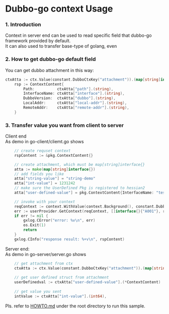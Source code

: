 # Dubbo-go context Usage 
### 1. Introduction

Context in server end can be used to read specific field that dubbo-go framework provided by default.\
It can also used to transfer base-type of golang, even 

### 2. How to get dubbo-go default field
You can get dubbo attachment in this way:
```go
ctxAtta := ctx.Value(constant.DubboCtxKey("attachment")).(map[string]interface{})
	rsp := ContextContent{
		Path:          ctxAtta["path"].(string),
		InterfaceName: ctxAtta["interface"].(string),
		DubboVersion:  ctxAtta["dubbo"].(string),
		LocalAddr:     ctxAtta["local-addr"].(string),
		RemoteAddr:    ctxAtta["remote-addr"].(string),
	}
```

### 3. Transfer value you want from client to server
Client end\
As demo in go-client/cliemt.go shows
```go
    // create requset context
    rspContent := &pkg.ContextContent{}

    // create attachment, which must be map[string]interface{}
	atta := make(map[string]interface{})
    // add fields you like
	atta["string-value"] = "string-demo"
	atta["int-value"] = 1231242
    // make sure the UserDefined Pkg is registered to hessian2
	atta["user-defined-value"] = pkg.ContextContent{InterfaceName: "test.interface.name"}

    // invoke with your context
	reqContext := context.WithValue(context.Background(), constant.DubboCtxKey("attachment"), atta)
	err := userProvider.GetContext(reqContext, []interface{}{"A001"}, rspContent)
	if err != nil {
		gxlog.CError("error: %v\n", err)
		os.Exit(1)
		return
	}
	gxlog.CInfo("response result: %+v\n", rspContent)
```
Server end:\
As demo in go-server/server.go shows
```go
    // get attachment from ctx
    ctxAtta := ctx.Value(constant.DubboCtxKey("attachment")).(map[string]interface{})
    
    // get user defined struct from attachment
	userDefinedval := ctxAtta["user-defined-value"].(*ContextContent)
    
    // get value you sent
	intValue := ctxAtta["int-value"].(int64),
```

Pls. refer to [HOWTO.md](../HOWTO.md) under the root directory to run this sample.